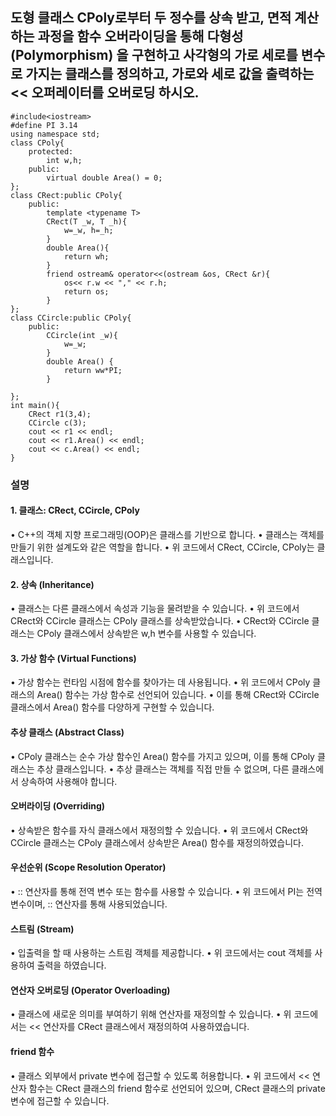 ## 도형 클래스 CPoly로부터 두 정수를 상속 받고, 면적 계산하는 과정을 함수 오버라이딩을 통해 다형성(Polymorphism) 을 구현하고 사각형의 가로 세로를 변수로 가지는 클래스를 정의하고, 가로와 세로 값을 출력하는 << 오퍼레이터를 오버로딩 하시오.
```
#include<iostream>
#define PI 3.14
using namespace std;
class CPoly{
    protected:
        int w,h;
    public:
        virtual double Area() = 0;
};
class CRect:public CPoly{
    public:
        template <typename T>
        CRect(T _w, T _h){
            w=_w, h=_h;
        }
        double Area(){
            return wh;
        }
        friend ostream& operator<<(ostream &os, CRect &r){
            os<< r.w << "," << r.h;
            return os;
        }
};
class CCircle:public CPoly{
    public:
        CCircle(int _w){
            w=_w;
        }
        double Area() {
            return ww*PI;
        }

};
int main(){
    CRect r1(3,4);
    CCircle c(3);
    cout << r1 << endl;
    cout << r1.Area() << endl;
    cout << c.Area() << endl;
}
```

### 설명
#### 1. 클래스: CRect, CCircle, CPoly
•  C++의 객체 지향 프로그래밍(OOP)은 클래스를 기반으로 합니다.
•  클래스는 객체를 만들기 위한 설계도와 같은 역할을 합니다.
•  위 코드에서 CRect, CCircle, CPoly는 클래스입니다.
#### 2. 상속 (Inheritance)
•  클래스는 다른 클래스에서 속성과 기능을 물려받을 수 있습니다.
•  위 코드에서 CRect와 CCircle 클래스는 CPoly 클래스를 상속받았습니다.
•  CRect와 CCircle 클래스는 CPoly 클래스에서 상속받은 w,h 변수를 사용할 수 있습니다.
#### 3. 가상 함수 (Virtual Functions)
•  가상 함수는 런타임 시점에 함수를 찾아가는 데 사용됩니다.
•  위 코드에서 CPoly 클래스의 Area() 함수는 가상 함수로 선언되어 있습니다.
•  이를 통해 CRect와 CCircle 클래스에서 Area() 함수를 다양하게 구현할 수 있습니다.
#### 추상 클래스 (Abstract Class)
•  CPoly 클래스는 순수 가상 함수인 Area() 함수를 가지고 있으며, 이를 통해 CPoly 클래스는 추상 클래스입니다.
•  추상 클래스는 객체를 직접 만들 수 없으며, 다른 클래스에서 상속하여 사용해야 합니다.
#### 오버라이딩 (Overriding)
•  상속받은 함수를 자식 클래스에서 재정의할 수 있습니다.
•  위 코드에서 CRect와 CCircle 클래스는 CPoly 클래스에서 상속받은 Area() 함수를 재정의하였습니다.
#### 우선순위 (Scope Resolution Operator)
•  :: 연산자를 통해 전역 변수 또는 함수를 사용할 수 있습니다.
•  위 코드에서 PI는 전역 변수이며, :: 연산자를 통해 사용되었습니다.
#### 스트림 (Stream)
•  입출력을 할 때 사용하는 스트림 객체를 제공합니다.
•  위 코드에서는 cout 객체를 사용하여 출력을 하였습니다.
#### 연산자 오버로딩 (Operator Overloading)
•  클래스에 새로운 의미를 부여하기 위해 연산자를 재정의할 수 있습니다.
•  위 코드에서는 << 연산자를 CRect 클래스에서 재정의하여 사용하였습니다.
#### friend 함수
•  클래스 외부에서 private 변수에 접근할 수 있도록 허용합니다.
•  위 코드에서 << 연산자 함수는 CRect 클래스의 friend 함수로 선언되어 있으며, CRect 클래스의 private 변수에 접근할 수 있습니다.


